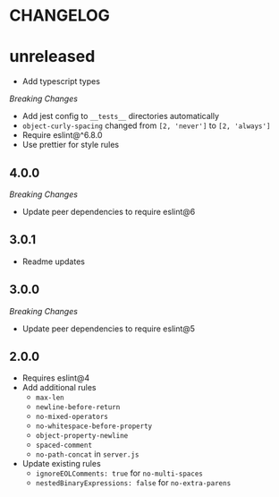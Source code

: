 
# CHANGELOG

# unreleased
* Add typescript types

_Breaking Changes_

- Add jest config to `__tests__` directories automatically
- `object-curly-spacing` changed from `[2, 'never']` to `[2, 'always']`
- Require eslint@^6.8.0
- Use prettier for style rules

## 4.0.0

_Breaking Changes_

- Update peer dependencies to require eslint@6

## 3.0.1

- Readme updates

## 3.0.0

_Breaking Changes_

- Update peer dependencies to require eslint@5

## 2.0.0

- Requires eslint@4
- Add additional rules
  - `max-len`
  - `newline-before-return`
  - `no-mixed-operators`
  - `no-whitespace-before-property`
  - `object-property-newline`
  - `spaced-comment`
  - `no-path-concat` in `server.js`
- Update existing rules
  - `ignoreEOLComments: true` for `no-multi-spaces`
  - `nestedBinaryExpressions: false` for `no-extra-parens`
